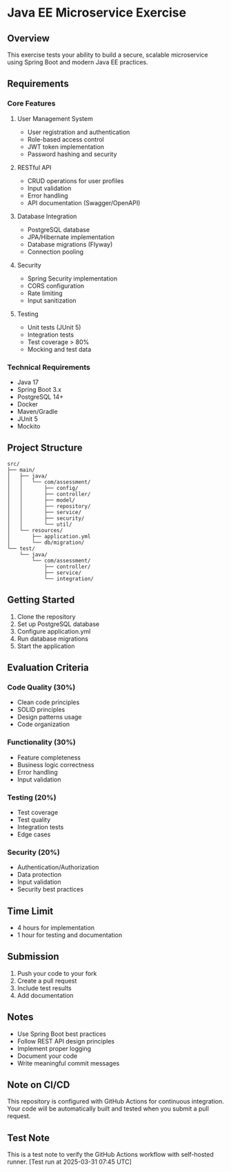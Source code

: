 # Java EE Microservice Exercise

## Overview
This exercise tests your ability to build a secure, scalable microservice using Spring Boot and modern Java EE practices.

## Requirements

### Core Features
1. User Management System
   - User registration and authentication
   - Role-based access control
   - JWT token implementation
   - Password hashing and security

2. RESTful API
   - CRUD operations for user profiles
   - Input validation
   - Error handling
   - API documentation (Swagger/OpenAPI)

3. Database Integration
   - PostgreSQL database
   - JPA/Hibernate implementation
   - Database migrations (Flyway)
   - Connection pooling

4. Security
   - Spring Security implementation
   - CORS configuration
   - Rate limiting
   - Input sanitization

5. Testing
   - Unit tests (JUnit 5)
   - Integration tests
   - Test coverage > 80%
   - Mocking and test data

### Technical Requirements
- Java 17
- Spring Boot 3.x
- PostgreSQL 14+
- Docker
- Maven/Gradle
- JUnit 5
- Mockito

## Project Structure
```
src/
├── main/
│   ├── java/
│   │   └── com/assessment/
│   │       ├── config/
│   │       ├── controller/
│   │       ├── model/
│   │       ├── repository/
│   │       ├── service/
│   │       ├── security/
│   │       └── util/
│   └── resources/
│       ├── application.yml
│       └── db/migration/
└── test/
    └── java/
        └── com/assessment/
            ├── controller/
            ├── service/
            └── integration/
```

## Getting Started

1. Clone the repository
2. Set up PostgreSQL database
3. Configure application.yml
4. Run database migrations
5. Start the application

## Evaluation Criteria

### Code Quality (30%)
- Clean code principles
- SOLID principles
- Design patterns usage
- Code organization

### Functionality (30%)
- Feature completeness
- Business logic correctness
- Error handling
- Input validation

### Testing (20%)
- Test coverage
- Test quality
- Integration tests
- Edge cases

### Security (20%)
- Authentication/Authorization
- Data protection
- Input validation
- Security best practices

## Time Limit
- 4 hours for implementation
- 1 hour for testing and documentation

## Submission
1. Push your code to your fork
2. Create a pull request
3. Include test results
4. Add documentation

## Notes
- Use Spring Boot best practices
- Follow REST API design principles
- Implement proper logging
- Document your code
- Write meaningful commit messages 

## Note on CI/CD

This repository is configured with GitHub Actions for continuous integration. Your code will be automatically built and tested when you submit a pull request.

## Test Note
This is a test note to verify the GitHub Actions workflow with self-hosted runner. [Test run at 2025-03-31 07:45 UTC]
